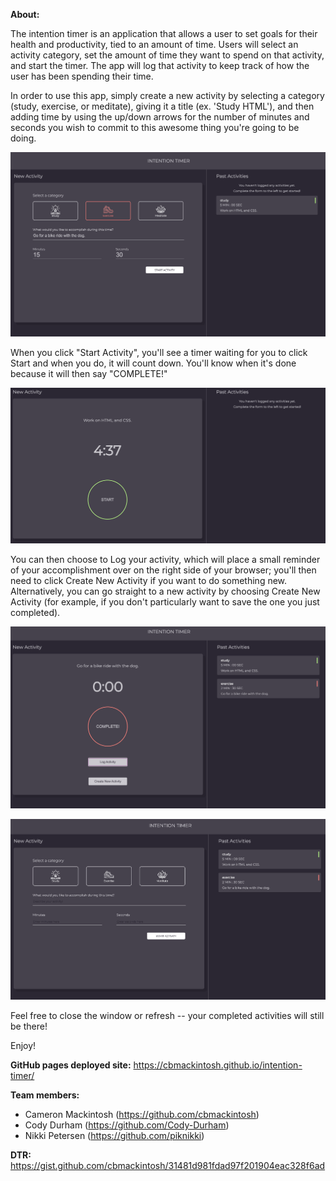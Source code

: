 **About:**

The intention timer is an application that allows a user to set goals for their health and productivity, tied to an amount of time. 
Users will select an activity category, set the amount of time they want to spend on that activity, and start the timer. 
The app will log that activity to keep track of how the user has been spending their time.

In order to use this app, simply create a new activity by selecting a category (study, exercise, or meditate), giving 
it a title (ex. 'Study HTML'), and then adding time by using the up/down arrows for the number of minutes and seconds you 
wish to commit to this awesome thing you're going to be doing. 

![Starting Page](/assets/entering-field-info.png)

When you click "Start Activity", you'll see a timer waiting 
for you to click Start and when you do, it will count down. You'll know when it's done because it will then say "COMPLETE!"

![Count Down Progress](/assets/counting-down-progress.png)

You can then choose to Log your activity, which will place a small reminder of your accomplishment over on the right side 
of your browser; you'll then need to click Create New Activity if you want to do something new. 
Alternatively, you can go straight to a new activity by choosing Create New Activity (for example, if you don't 
particularly want to save the one you just completed).

![After Logging Activity](/assets/after-logging-activity.png)

![Create a new activity](/assets/back-to-new-activity.png)

Feel free to close the window or refresh -- your completed activities will still be there! 

Enjoy!

**GitHub pages deployed site:**
https://cbmackintosh.github.io/intention-timer/

**Team members:**
* Cameron Mackintosh (https://github.com/cbmackintosh)
* Cody Durham (https://github.com/Cody-Durham)
* Nikki Petersen (https://github.com/piknikki)

**DTR:**
https://gist.github.com/cbmackintosh/31481d981fdad97f201904eac328f6ad
